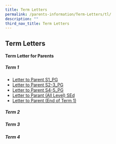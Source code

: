 ```yaml
---
title: Term Letters
permalink: /parents-information/Term-Letters/tl/
description: ""
third_nav_title: Term Letters
---
```

## Term Letters

#### Term Letter for Parents

##### Term 1
* [Letter to Parent S1_PG](/files/2023%20Letter%20to%20Parents%20S1_PG.pdf)<br>
* [Letter to Parent S2-3_PG](/files/2023%20Letter%20to%20Parents%20S2-3_PG.pdf)<br>
* [Letter to Parent S4-5_PG](/files/2023%20Letter%20to%20Parents%20S4-5_PG.pdf)<br>
* [Letter to Parant (All Level) SEd](/files/2023%20Letter%20to%20Parents%20(SEd).pdf)<br>
* [Letter to Parent (End of Term 1)](/files/2023%20End%20of%20Term%201_2023_for%20publication.pdf)

##### Term 2

##### Term 3

##### Term 4
